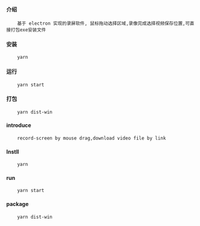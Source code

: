 <!--
 * @Description: 
 * @Version: 
 * @Author: liu
 * @Date: 2020-06-12 13:31:50
--> 
#### 介绍
```
    基于 electron 实现的录屏软件, 鼠标拖动选择区域,录像完成选择视频保存位置,可直接打包exe安装文件
```

#### 安装
```
    yarn
```

#### 运行
```
    yarn start
```

#### 打包
```
    yarn dist-win
```

#### introduce
```
    record-screen by mouse drag,download video file by link
```
#### Instll
```
    yarn
```

#### run
```
    yarn start
```

#### package
```
    yarn dist-win
```

